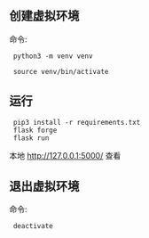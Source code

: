 ## 创建虚拟环境
命令:
    
     python3 -m venv venv
     
     source venv/bin/activate

## 运行
     pip3 install -r requirements.txt
     flask forge
     flask run

本地 http://127.0.0.1:5000/  查看
     
## 退出虚拟环境
命令:
    
     deactivate

